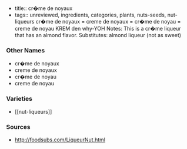 - title:: cr�me de noyaux
- tags:: unreviewed, ingredients, categories, plants, nuts-seeds, nut-liqueurs
cr�me de noyaux = creme de noyaux = cr�me de noyau = creme de noyau KREM den why-YOH Notes: This is a cr�me liqueur that has an almond flavor. Substitutes: almond liqueur (not as sweet)

### Other Names

* cr�me de noyaux
* creme de noyaux
* cr�me de noyau
* creme de noyau

### Varieties

* [[nut-liqueurs]]

### Sources
* http://foodsubs.com/LiqueurNut.html
